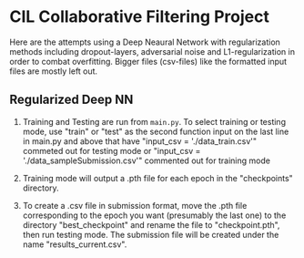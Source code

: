 # CIL Collaborative Filtering Project

Here are the attempts using a Deep Neaural Network with regularization methods including dropout-layers, adversarial noise and L1-regularization in order to combat overfitting. Bigger files (csv-files) like the formatted input files are mostly left out.

## Regularized Deep NN

1. Training and Testing are run from `main.py`. To select training or testing mode, use "train" or "test" as the second function input on the last line in main.py and above that have "input_csv = './data_train.csv'" commeted out for testing mode or "input_csv = './data_sampleSubmission.csv'" commented out for training mode

2. Training mode will output a .pth file for each epoch in the "checkpoints" directory.

3. To create a .csv file in submission format, move the .pth file corresponding to the epoch you want (presumably the last one) to the directory "best_checkpoint" and rename the file to "checkpoint.pth", then run testing mode. The submission file will be created under the name "results_current.csv".
